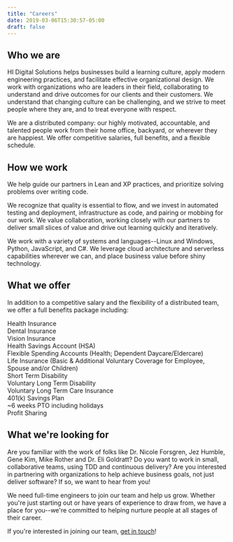 ```yaml
---
title: "Careers"
date: 2019-03-06T15:30:57-05:00
draft: false
---
```


## Who we are

HI Digital Solutions helps businesses build a learning culture, apply modern engineering practices, and facilitate effective organizational design. We work with organizations who are leaders in their field, collaborating to understand and drive outcomes for our clients and their customers. We understand that changing culture can be challenging, and we strive to meet people where they are, and to treat everyone with respect.

We are a distributed company: our highly motivated, accountable, and talented people work from their home office, backyard, or wherever they are happiest. We offer competitive salaries, full benefits, and a flexible schedule.

## How we work

We help guide our partners in Lean and XP practices, and prioritize solving problems over writing code.

We recognize that quality is essential to flow, and we invest in automated testing and deployment, infrastructure as code, and pairing or mobbing for our work. We value collaboration, working closely with our partners to deliver small slices of value and drive out learning quickly and iteratively.

We work with a variety of systems and languages--Linux and Windows, Python, JavaScript, and C#. We leverage cloud architecture and serverless capabilities wherever we can, and place business value before shiny technology.  

## What we offer

In addition to a competitive salary and the flexibility of a distributed team, we offer a full benefits package including:

Health Insurance  
Dental Insurance  
Vision Insurance  
Health Savings Account (HSA)  
Flexible Spending Accounts (Health; Dependent Daycare/Eldercare)  
Life Insurance (Basic & Additional Voluntary Coverage for Employee, Spouse and/or Children)  
Short Term Disability  
Voluntary Long Term Disability  
Voluntary Long Term Care Insurance  
401(k) Savings Plan  
~6 weeks PTO including holidays  
Profit Sharing  

## What we're looking for

Are you familiar with the work of folks like Dr. Nicole Forsgren, Jez Humble, Gene Kim, Mike Rother and Dr. Eli Goldratt? Do you want to work in small, collaborative teams, using TDD and continuous delivery? Are you interested in partnering with organizations to help achieve business goals, not just deliver software? If so, we want to hear from you!

We need full-time engineers to join our team and help us grow.  Whether you're just starting out or have years of experience to draw from, we have a place for you--we're committed to helping nurture people at all stages of their career.

If you're interested in joining our team, [get in touch](/join/)!
